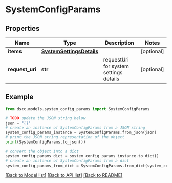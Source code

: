 # SystemConfigParams


## Properties

Name | Type | Description | Notes
------------ | ------------- | ------------- | -------------
**items** | [**SystemSettingsDetails**](SystemSettingsDetails.md) |  | [optional] 
**request_uri** | **str** | requestUri for system settings details | [optional] 

## Example

```python
from dscc.models.system_config_params import SystemConfigParams

# TODO update the JSON string below
json = "{}"
# create an instance of SystemConfigParams from a JSON string
system_config_params_instance = SystemConfigParams.from_json(json)
# print the JSON string representation of the object
print(SystemConfigParams.to_json())

# convert the object into a dict
system_config_params_dict = system_config_params_instance.to_dict()
# create an instance of SystemConfigParams from a dict
system_config_params_from_dict = SystemConfigParams.from_dict(system_config_params_dict)
```
[[Back to Model list]](../README.md#documentation-for-models) [[Back to API list]](../README.md#documentation-for-api-endpoints) [[Back to README]](../README.md)


